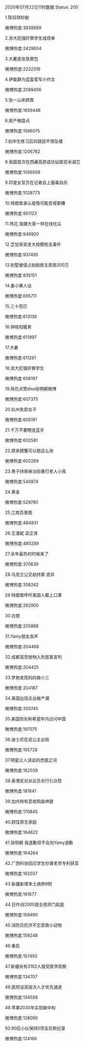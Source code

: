 2020年07月22日11时数据
Status: 200

1.陈钰琪秒删

微博热度:3938699

2.浙大犯强奸罪学生成绩单

微博热度:2429604

3.大暑底妆急救包

微博热度:2232319

4.伊能静为蓝盈莹写小作文

微博热度:2089456

5.张一山宋妍霏

微博热度:1659448

6.房产微盘点

微博热度:1596075

7.初中生练习后仰跳投不慎坠楼

微博热度:1206782

8.我国首次在西藏高原成功钻取百米湖芯

微博热度:1056508

9.印度女官员在记者会上服毒自杀

微博热度:1028773

10.特朗普承认疫情可能变得更糟

微博热度:951123

11.玲花 我跟大家一样在线吃瓜

微博热度:949920

12.芝加哥突发大规模枪击事件

微博热度:937495

13.别墅被侵占拍剧房主索赔300万

微博热度:835151

14.姜小果人设

微博热度:695711

15.三十而已

微博热度:613136

16.钟晓阳暖男

微博热度:611997

17.大暑

微博热度:611261

18.浙大犯强奸罪学生

微博热度:608197

19.玲花点赞diss徐明朝微博

微博热度:607375

20.杭州失踪女子

微博热度:605191

21.千万不要瞎连蓝牙

微博热度:602581

22.原来螃蟹可以跑这么快

微博热度:602269

23.男子持铁锹当街暴打老人小孩

微博热度:540874

24.黄金

微博热度:529780

25.江南百景图

微博热度:484931

26.王漫妮 梁正贤

微博热度:480289

27.全年最热的时候来了

微博热度:370639

28.乌克兰公交劫持案 诡异

微博热度:358242

29.特朗普呼吁美国人戴上口罩

微博热度:262900

30.白银

微博热度:205888

31.Yamy朋友发声

微博热度:204468

32.成都高空抛物入刑首案宣判

微博热度:204425

33.罗艳发现妈妈做小三

微博热度:204187

34.美国出现企业破产潮

微博热度:200745

35.美国防长称希望年内访问中国

微博热度:197075

36.迪士尼在逃公主出街

微博热度:195728

37.明星让人误会的虎狼之词

微博热度:182039

38.香港反对派议员劣行引众怒

微博热度:181841

39.加内特有意收购森林狼

微博热度:170845

40.顾佳原生家庭

微博热度:164622

41.徐明朝 我道歉但不会向Yamy道歉

微博热度:164264

42.广西科协回应学生抄袭老师专利获奖

微博热度:162037

43.新疆新增本土病例9例

微博热度:161677

44.日作诗2000首女孩师门起底

微博热度:159490

45.消防员抗洪不忘营救小动物

微博热度:159248

46.重启

微博热度:157450

47.新疆尚有3162人接受医学观察

微博热度:134707

48.医院设高层次人才优先通道

微博热度:134558

49.苹果2030年实现碳中和

微博热度:128090

50.90后小伙保持5项吉尼斯纪录

微博热度:124166

